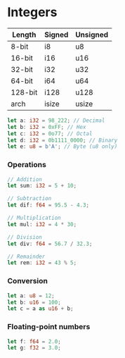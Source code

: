 # Integers

| Length  | Signed | Unsigned |
| ------- | ------ | -------- |
| 8-bit   | i8     | u8       |
| 16-bit  | i16    | u16      |
| 32-bit  | i32    | u32      |
| 64-bit  | i64    | u64      |
| 128-bit | i128   | u128     |
| arch    | isize  | usize    |

```rs
let a: i32 = 98_222; // Decimal
let b: i32 = 0xFF; // Hex
let c: i32 = 0o77; // Octal
let d: i32 = 0b1111_0000; // Binary
let e: u8 = b'A'; // Byte (u8 only)
```

### Operations

```rs
// Addition
let sum: i32 = 5 + 10;

// Subtraction
let dif: f64 = 95.5 - 4.3;

// Multiplication
let mul: i32 = 4 * 30;

// Division
let div: f64 = 56.7 / 32.3;

// Remainder
let rem: i32 = 43 % 5;
```

### Conversion

```rs
let a: u8 = 12;
let b: u16 = 100;
let c = a as u16 + b;
```

### Floating-point numbers

```rs
let f: f64 = 2.0;
let g: f32 = 3.0;
```
